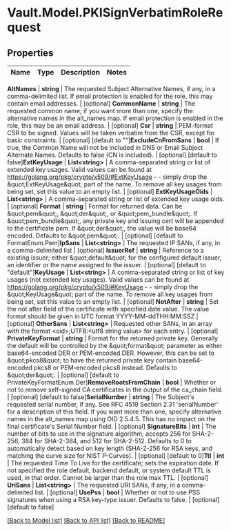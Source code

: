 # Vault.Model.PKISignVerbatimRoleRequest

## Properties

Name | Type | Description | Notes
------------ | ------------- | ------------- | -------------

**AltNames** | **string** | The requested Subject Alternative Names, if any, in a comma-delimited list. If email protection is enabled for the role, this may contain email addresses. | [optional] **CommonName** | **string** | The requested common name; if you want more than one, specify the alternative names in the alt_names map. If email protection is enabled in the role, this may be an email address. | [optional] **Csr** | **string** | PEM-format CSR to be signed. Values will be taken verbatim from the CSR, except for basic constraints. | [optional] [default to ""]**ExcludeCnFromSans** | **bool** | If true, the Common Name will not be included in DNS or Email Subject Alternate Names. Defaults to false (CN is included). | [optional] [default to false]**ExtKeyUsage** | **List&lt;string&gt;** | A comma-separated string or list of extended key usages. Valid values can be found at https://golang.org/pkg/crypto/x509/#ExtKeyUsage - - simply drop the \&quot;ExtKeyUsage\&quot; part of the name. To remove all key usages from being set, set this value to an empty list. | [optional] **ExtKeyUsageOids** | **List&lt;string&gt;** | A comma-separated string or list of extended key usage oids. | [optional] **Format** | **string** | Format for returned data. Can be \&quot;pem\&quot;, \&quot;der\&quot;, or \&quot;pem_bundle\&quot;. If \&quot;pem_bundle\&quot;, any private key and issuing cert will be appended to the certificate pem. If \&quot;der\&quot;, the value will be base64 encoded. Defaults to \&quot;pem\&quot;. | [optional] [default to FormatEnum.Pem]**IpSans** | **List&lt;string&gt;** | The requested IP SANs, if any, in a comma-delimited list | [optional] **IssuerRef** | **string** | Reference to a existing issuer; either \&quot;default\&quot; for the configured default issuer, an identifier or the name assigned to the issuer. | [optional] [default to "default"]**KeyUsage** | **List&lt;string&gt;** | A comma-separated string or list of key usages (not extended key usages). Valid values can be found at https://golang.org/pkg/crypto/x509/#KeyUsage - - simply drop the \&quot;KeyUsage\&quot; part of the name. To remove all key usages from being set, set this value to an empty list. | [optional] **NotAfter** | **string** | Set the not after field of the certificate with specified date value. The value format should be given in UTC format YYYY-MM-ddTHH:MM:SSZ | [optional] **OtherSans** | **List&lt;string&gt;** | Requested other SANs, in an array with the format &lt;oid&gt;;UTF8:&lt;utf8 string value&gt; for each entry. | [optional] **PrivateKeyFormat** | **string** | Format for the returned private key. Generally the default will be controlled by the \&quot;format\&quot; parameter as either base64-encoded DER or PEM-encoded DER. However, this can be set to \&quot;pkcs8\&quot; to have the returned private key contain base64-encoded pkcs8 or PEM-encoded pkcs8 instead. Defaults to \&quot;der\&quot;. | [optional] [default to PrivateKeyFormatEnum.Der]**RemoveRootsFromChain** | **bool** | Whether or not to remove self-signed CA certificates in the output of the ca_chain field. | [optional] [default to false]**SerialNumber** | **string** | The Subject&#x27;s requested serial number, if any. See RFC 4519 Section 2.31 &#x27;serialNumber&#x27; for a description of this field. If you want more than one, specify alternative names in the alt_names map using OID 2.5.4.5. This has no impact on the final certificate&#x27;s Serial Number field. | [optional] **SignatureBits** | **int** | The number of bits to use in the signature algorithm; accepts 256 for SHA-2-256, 384 for SHA-2-384, and 512 for SHA-2-512. Defaults to 0 to automatically detect based on key length (SHA-2-256 for RSA keys, and matching the curve size for NIST P-Curves). | [optional] [default to 0]**Ttl** | **int** | The requested Time To Live for the certificate; sets the expiration date. If not specified the role default, backend default, or system default TTL is used, in that order. Cannot be larger than the role max TTL. | [optional] **UriSans** | **List&lt;string&gt;** | The requested URI SANs, if any, in a comma-delimited list. | [optional] **UsePss** | **bool** | Whether or not to use PSS signatures when using a RSA key-type issuer. Defaults to false. | [optional] [default to false]

[[Back to Model list]](../README.md#documentation-for-models) [[Back to API list]](../README.md#documentation-for-api-endpoints) [[Back to README]](../README.md)

